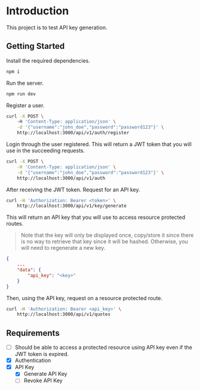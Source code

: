 # Introduction

This project is to test API key generation.

## Getting Started

Install the required dependencies.

```bash
npm i
```

Run the server.

```bash
npm run dev
```

Register a user.

```bash
curl -X POST \ 
    -H 'Content-Type: application/json' \
    -d '{"username":"john_doe","password":"password123"}' \
    http://localhost:3000/api/v1/auth/register
```

Login through the user registered. This will return a JWT token that you will use in the succeeding requests.

```bash
curl -X POST \
    -H 'Content-Type: application/json' \
    -d '{"username":"john_doe","password":"password123"}' \
    http://localhost:3000/api/v1/auth
```

After receiving the JWT token. Request for an API key.

```bash
curl -H 'Authorization: Bearer <token>' \
    http://localhost:3000/api/v1/key/generate
```

This will return an API key that you will use to access resource protected routes.

> Note that the key will only be displayed once, copy/store it since there
> is no way to retrieve that key since it will be hashed. Otherwise, you
> will need to regenerate a new key.

```json
{
    ...
    "data": {
        "api_key": "<key>"
    }
}
```

Then, using the API key, request on a resource protected route.

```bash
curl -H 'Authorization: Bearer <api_key>' \
    http://localhost:3000/api/v1/quotes
```


## Requirements

- [ ] Should be able to access a protected resource using API key
even if the JWT token is expired.
- [x] Authentication
- [x] API Key
    - [x] Generate API Key
    - [ ] Revoke API Key
